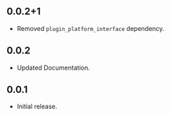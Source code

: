 ## 0.0.2+1

* Removed `plugin_platform_interface` dependency.

## 0.0.2

* Updated Documentation.

## 0.0.1

* Initial release.

